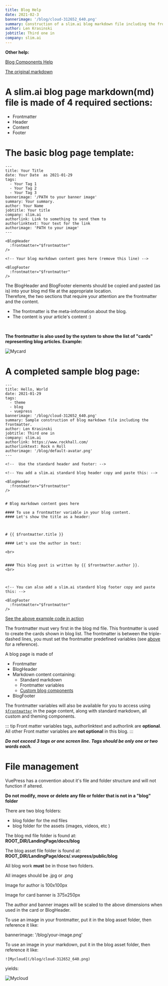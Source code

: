 ```yaml
---
title: Blog Help
date: 2021-02-3
bannerimage: '/blog/cloud-312652_640.png'
summary: Construction of a slim.ai blog markdown file including the frontmatter.
author: Len Krasinski
jobtitle: Third one in
company: slim.ai
---
```

<BlogHeader 
  :frontmatter="$frontmatter"
/>

**Other help:**

[Blog Components Help](/guide/blog-components)

[The original markdown](https://daringfireball.net/projects/markdown/syntax)



# A slim.ai blog page markdown(md) file is made of 4 required sections:

- Frontmatter
- Header
- Content
- Footer

# The basic blog page template:

```
---
title: Your Title
date: Your Date  as 2021-01-29
tags: 
  - Your Tag 1
  - Your Tag 2
  - Your Tag 3
bannerimage: '/PATH to your banner image'
summary: Your summary.
author: Your Name
jobtitle: Your title
company: slim.ai
authorlink: Link to something to send them to
authorlinktext: Your text for the link
authorimage: 'PATH to your image'
---

<BlogHeader 
  :frontmatter="$frontmatter"
/>

<!-- Your blog markdown content goes here (remove this line) -->

<BlogFooter 
  :frontmatter="$frontmatter"
/>

```
The BlogHeader and BlogFooter elements should be copied and pasted (as is) into your blog md file at the appropriate location.   
Therefore, the two sections that require your attention are the frontmatter and the content.  
- The frontmatter is the meta-information about the blog.  
- The content is your article's content :)    
<br />   

**The frontmatter is also used by the system to show the list of "cards" representing blog articles. Example:**

![Mycard](/blog/card.jpg)


# A completed sample blog page:

```
---
title: Hello, World
date: 2021-01-29
tags: 
  - theme
  - blog
  - vuepress
bannerimage: '/blog/cloud-312652_640.png'
summary: Sample construction of blog markdown file including the frontmatter.
author: Len Krasinski
jobtitle: Third one in
company: slim.ai
authorlink: https://www.rockhall.com/
authorlinktext: Rock n Roll
authorimage: '/blog/default-avatar.png'
---

<!--  Use the standard header and footer: -->

<!-- You add a slim.ai standard blog header copy and paste this: -->

<BlogHeader 
  :frontmatter="$frontmatter"
/>


# Blog markdown content goes here

#### To use a frontmatter variable in your blog content.
#### Let's show the title as a header:
   
    

# {{ $frontmatter.title }}
    
#### Let's use the author in text:
   
<br>
   
   
#### This blog post is written by {{ $frontmatter.author }}.
<br>  
   


<!-- You can also add a slim.ai standard blog footer copy and paste this: -->

<BlogFooter 
  :frontmatter="$frontmatter"
/>

```
[ See the above example code in action](/guide/blog-sample.md)

The frontmatter must very first in the blog md file. This frontmatter is used to create the cards shown in blog list. The frontmatter is between the triple-dashed lines, you must set the frontmatter predefined variables (see [above](#) for a reference).
    
A blog page is made of
  - Frontmatter
  - BlogHeader
  - Markdown content containing:
     - Standard markdown
     - Frontmatter variables
     - [Custom blog components](/guide/blog-components)
  - BlogFooter
    
   
The frontmatter variables will also be available for you to access using <code>[$frontmatter](#)</code> in the page content, along with standard markdown, all custom and theming components.


::: tip
Front matter variables tags, authorlinktext and authorlink are **optional**. All other Front matter variables are **not optional** in this blog.
:::

***Do not exceed 3 tags or one screen line. Tags should be only one or two words each.***   


# File management

VuePress has a convention about it's file and folder structure and will not function if altered.

**Do not modify, move or delete any file or folder that is not in a "blog" folder**

 There are two blog folders:
 - blog folder for the md files
 - blog folder for the assets (images, videos, etc )

 The blog md file folder is found at:   
 **ROOT_DIR/LandingPage/docs/blog**

The blog asset file folder is found at:   
**ROOT_DIR/LandingPage/docs/.vuepress/public/blog**

All blog work **must** be in those two folders.

All images should be .jpg or .png   

Image for author is 100x100px   

Image for card banner is 375x250px   

The author and banner images will be scaled to the above dimensions when used in the card or BlogHeader.

To use an image in your frontmatter, put it in the blog asset folder, then reference it like:

bannerimage: '/blog/your-image.png'


To use an image in your markdown, put it in the blog asset folder, then reference it like:
```
![Mycloud](/blog/cloud-312652_640.png)
```

yields:

![Mycloud](/blog/cloud-312652_640.png)


<BlogFooter 
  :frontmatter="$frontmatter"
/>